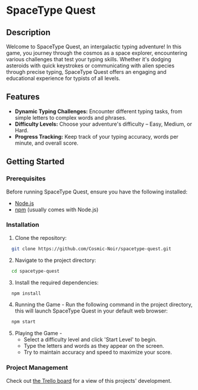 # SpaceType Quest

## Description

Welcome to SpaceType Quest, an intergalactic typing adventure! In this game, you journey through the cosmos as a space explorer, encountering various challenges that test your typing skills. Whether it's dodging asteroids with quick keystrokes or communicating with alien species through precise typing, SpaceType Quest offers an engaging and educational experience for typists of all levels.

## Features

- **Dynamic Typing Challenges:** Encounter different typing tasks, from simple letters to complex words and phrases.
- **Difficulty Levels:** Choose your adventure's difficulty – Easy, Medium, or Hard.
- **Progress Tracking:** Keep track of your typing accuracy, words per minute, and overall score.

## Getting Started

### Prerequisites

Before running SpaceType Quest, ensure you have the following installed:

- [Node.js](https://nodejs.org/)
- [npm](https://www.npmjs.com/) (usually comes with Node.js)

### Installation

1. Clone the repository:

```sh
  git clone https://github.com/Cosmic-Noir/spacetype-quest.git
```

2. Navigate to the project directory:

```sh
  cd spacetype-quest
```

3. Install the required dependencies:

```sh
  npm install
```

4. Running the Game - Run the following command in the project directory, this will launch SpaceType Quest in your default web browser:

```sh
  npm start
```

5. Playing the Game - 
   - Select a difficulty level and click 'Start Level' to begin.
   - Type the letters and words as they appear on the screen.
   - Try to maintain accuracy and speed to maximize your score.

### Project Management

Check out [the Trello board](https://trello.com/b/c6ke5JTC/key-quest) for a view of this projects' development.
